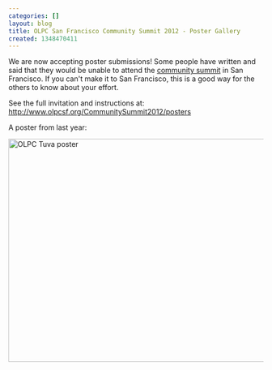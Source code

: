 ```yaml
---
categories: []
layout: blog
title: OLPC San Francisco Community Summit 2012 - Poster Gallery
created: 1348470411
---
```

<p>We are now accepting poster submissions! Some people have written and said that they would be unable to attend the <a href="http://olpcsf.org/summit">community summit</a> in San Francisco. If you can&#39;t make it to San Francisco, this is a good way for the others to know about your effort.</p>
<p>See the full invitation and instructions at: <a href="http://www.olpcsf.org/CommunitySummit2012/posters">http://www.olpcsf.org/CommunitySummit2012/posters</a></p>
<p>A poster from last year:</p>
<p class="rtecenter"><a href="https://farm7.staticflickr.com/6060/6279311270_136bf19976_z.jpg"><img alt="OLPC Tuva poster" src="https://farm7.staticflickr.com/6060/6279311270_136bf19976_z.jpg" style="width: 640px; height: 440px;" /></a></p>
